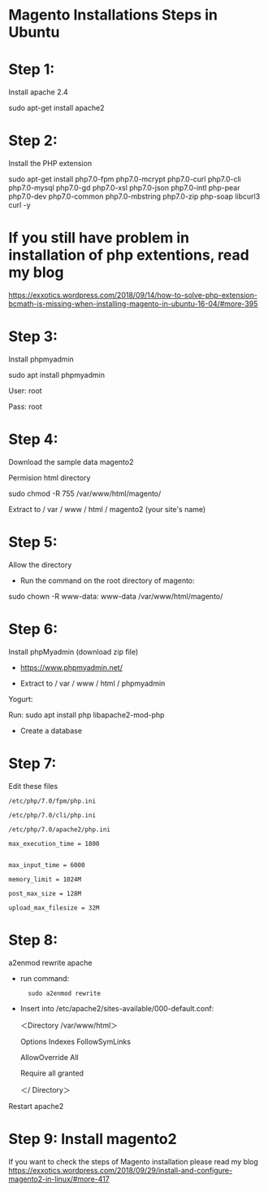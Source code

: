 # Magento Installations Steps in Ubuntu
# Step 1: 
Install apache 2.4

sudo apt-get install apache2


# Step 2: 
Install the PHP extension

sudo apt-get install php7.0-fpm php7.0-mcrypt php7.0-curl php7.0-cli php7.0-mysql php7.0-gd php7.0-xsl php7.0-json php7.0-intl php-pear php7.0-dev php7.0-common php7.0-mbstring php7.0-zip php-soap libcurl3 curl -y
# If you still have problem in installation of php extentions, read my blog 
https://exxotics.wordpress.com/2018/09/14/how-to-solve-php-extension-bcmath-is-missing-when-installing-magento-in-ubuntu-16-04/#more-395
# Step 3: 
Install phpmyadmin

sudo apt install phpmyadmin

User: root

Pass: root

# Step 4: 
Download the sample data magento2

Permision html directory

sudo chmod -R 755 /var/www/html/magento/

Extract to / var / www / html / magento2 (your site's name)

# Step 5:
 Allow the directory
 
- Run the command on the root directory of magento:

sudo chown -R www-data: www-data /var/www/html/magento/

# Step 6:
 Install phpMyadmin (download zip file)
- https://www.phpmyadmin.net/

- Extract to / var / www / html / phpmyadmin

Yogurt:

Run: sudo apt install php libapache2-mod-php

- Create a database

# Step 7:
 Edit these files
 
    /etc/php/7.0/fpm/php.ini
    
    /etc/php/7.0/cli/php.ini
    
    /etc/php/7.0/apache2/php.ini

    max_execution_time = 1800
    
    
    max_input_time = 6000
    
    memory_limit = 1024M
    
    post_max_size = 128M
    
    upload_max_filesize = 32M

# Step 8:

 a2enmod rewrite apache
 
- run command:

        sudo a2enmod rewrite
        
- Insert into /etc/apache2/sites-available/000-default.conf:

    ＜Directory /var/www/html＞

     Options Indexes FollowSymLinks
        
     AllowOverride All
        
     Require all granted
        
    ＜/ Directory＞


Restart apache2

# Step 9: Install magento2
 If you want to check the steps of Magento installation please read my blog
https://exxotics.wordpress.com/2018/09/29/install-and-configure-magento2-in-linux/#more-417
